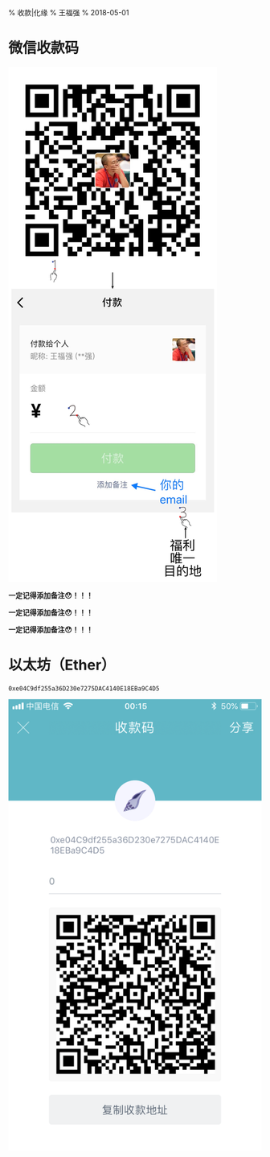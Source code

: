 % 收款|化缘
% 王福强
% 2018-05-01

# 微信收款码

![](images/payme.png)

**一定记得添加备注😯！！！**

**一定记得添加备注😯！！！**

**一定记得添加备注😯！！！**

# 以太坊（Ether）

`0xe04C9df255a36D230e7275DAC4140E18EBa9C4D5`

![](images/ether_wallet.png)

